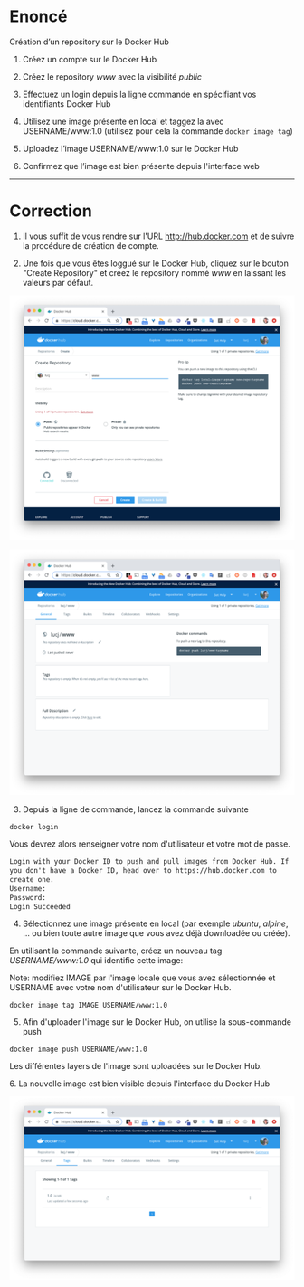 # Enoncé

Création d’un repository sur le Docker Hub

1. Créez un compte sur le Docker Hub

2. Créez le repository *www* avec la visibilité *public*

3. Effectuez un login depuis la ligne commande en spécifiant vos identifiants Docker Hub

4. Utilisez une image présente en local et taggez la avec USERNAME/www:1.0 (utilisez pour cela la commande `docker image tag`)

5. Uploadez l’image USERNAME/www:1.0 sur le Docker Hub

6. Confirmez que l’image est bien présente depuis l'interface web

---

# Correction

1. Il vous suffit de vous rendre sur l'URL http://hub.docker.com et de suivre la procédure de création de compte.

2. Une fois que vous êtes loggué sur le Docker Hub, cliquez sur le bouton "Create Repository" et créez le repository nommé *www* en laissant les valeurs par défaut.

![repo1](./images/repo1.png)

![repo2](./images/repo2.png)

3. Depuis la ligne de commande, lancez la commande suivante

```
docker login
```

Vous devrez alors renseigner votre nom d'utilisateur et votre mot de passe.

```
Login with your Docker ID to push and pull images from Docker Hub. If you don't have a Docker ID, head over to https://hub.docker.com to create one.
Username:
Password:
Login Succeeded
```

4. Sélectionnez une image présente en local (par exemple *ubuntu*, *alpine*, ... ou bien toute autre image que vous avez déjà downloadée ou créée).

En utilisant la commande suivante, créez un nouveau tag *USERNAME/www:1.0* qui identifie cette image:

Note: modifiez IMAGE par l'image locale que vous avez sélectionnée et USERNAME avec votre nom d'utilisateur sur le Docker Hub.

```
docker image tag IMAGE USERNAME/www:1.0 
```

5. Afin d'uploader l'image sur le Docker Hub, on utilise la sous-commande push

```
docker image push USERNAME/www:1.0
```

Les différentes layers de l'image sont uploadées sur le Docker Hub.

6. La nouvelle image est bien visible depuis l'interface du Docker Hub

![repo3](./images/repo3.png)
